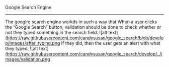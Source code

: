 Google Search Engine
************************************************************
The googlre search engine workds in such  a way that When a user clicks the “Google Search” button, validation should be done to check whether or not they typed something in the search field.
![alt text](https://raw.githubusercontent.com/candysusan/google_search/blob/develop/images/after_typing.png
If they did, then the user gets an alert with what they typed, 
![alt text](https://raw.githubusercontent.com/candysusan/google_search/develop/../images/validation.png
